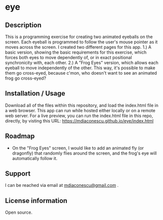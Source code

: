 # eye

## Description
This is a programming exercise for creating two animated eyeballs on the screen. Each eyeball is programmed to follow the user's mouse pointer as it moves across the screen. I created two different pages for this app.
 1.) A basic version, showing the basic requirements for this exercise, which forces both eyes to move dependently of, or in exact positional synchronicity with, each other. 
 2.) A "Frog Eyes" version, which allows each eyeball to move independently of the other. This way, it's possible to make them go cross-eyed, because c'mon, who doesn't want to see an animated frog go cross-eyed? 

## Installation / Usage
Download all of the files within this repository, and load the index.html file in a web browser. This app can run while hosted either locally or on a remote web server. For a live preview, you can run the index.html file in this repo, directly, by visting this URL: https://mdiaconescu.github.io/eye/index.html

## Roadmap
- On the "Frog Eyes" screen, I would like to add an animated fly (or dragonfly) that randomly flies around the screen, and the frog's eye will automatically follow it.

## Support
I can be reached via email at mdiaconescu@gmail.com .

## License information
Open source.
